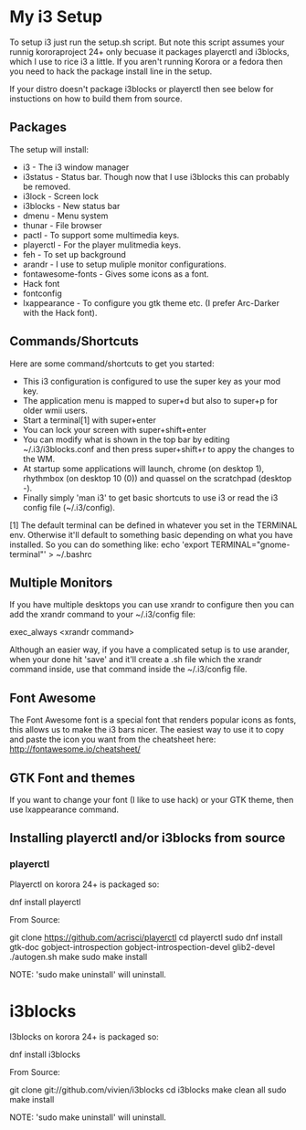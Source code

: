 # My i3 Setup

To setup i3 just run the setup.sh script. But note this script assumes your runnig kororaproject 24+ only becuase it packages playerctl and i3blocks, which I use to rice i3 a little. If you aren't running Korora or a fedora then you need to hack the package install line in the setup.

If your distro doesn't package i3blocks or playerctl then see below for instuctions on how to build them from source.

## Packages
The setup will install:
  * i3 - The i3 window manager
  * i3status - Status bar. Though now that I use i3blocks this can probably be removed.
  * i3lock - Screen lock
  * i3blocks - New status bar
  * dmenu - Menu system
  * thunar - File browser
  * pactl - To support some multimedia keys.
  * playerctl - For the player mulitmedia keys.
  * feh - To set up background
  * arandr - I use to setup muliple monitor configurations.
  * fontawesome-fonts - Gives some icons as a font.
  * Hack font
  * fontconfig
  * lxappearance - To configure you gtk theme etc. (I prefer Arc-Darker with the Hack font).

## Commands/Shortcuts

Here are some command/shortcuts to get you started:
  * This i3 configuration is configured to use the super key as your mod key.
  * The application menu is mapped to super+d but also to super+p for older wmii users.
  * Start a terminal[1] with super+enter
  * You can lock your screen with super+shift+enter
  * You can modify what is shown in the top bar by editing ~/.i3/i3blocks.conf and then press super+shift+r to appy the changes to the WM.
  * At startup some applications will launch, chrome (on desktop 1), rhythmbox (on desktop 10 (0)) and quassel on the scratchpad (desktop -).
  * Finally simply 'man i3' to get basic shortcuts to use i3 or read the i3 config file (~/.i3/config).

[1] The default terminal can be defined in whatever you set in the TERMINAL env. Otherwise it'll default to something basic depending on what you have installed. So you can do something like:
echo 'export TERMINAL="gnome-terminal"' > ~/.bashrc

## Multiple Monitors

If you have multiple desktops you can use xrandr to configure then you can add the xrandr command to your ~/.i3/config file:

   exec_always \<xrandr command\>

Although an easier way, if you have a complicated setup is to use arander, when your done hit 'save' and it'll create a .sh file which the xrandr command inside, use that command inside the ~/.i3/config file.

## Font Awesome

The Font Awesome font is a special font that renders popular icons as fonts, this allows us to make the i3 bars nicer. The easiest way to use it to copy and paste the icon you want from the cheatsheet here: http://fontawesome.io/cheatsheet/

## GTK Font and themes

If you want to change your font (I like to use hack) or your GTK theme, then use lxappearance command.

## Installing playerctl and/or i3blocks from source

### playerctl
Playerctl on korora 24+ is packaged so:

  dnf install playerctl

From Source:

  git clone https://github.com/acrisci/playerctl
  cd playerctl
  sudo dnf install gtk-doc gobject-introspection gobject-introspection-devel glib2-devel
  ./autogen.sh
  make
  sudo make install

NOTE: 'sudo make uninstall' will uninstall.

# i3blocks
I3blocks on korora 24+ is packaged so:

  dnf install i3blocks

From Source:

  git clone git://github.com/vivien/i3blocks
  cd i3blocks
  make clean all
  sudo make install

NOTE: 'sudo make uninstall' will uninstall.
